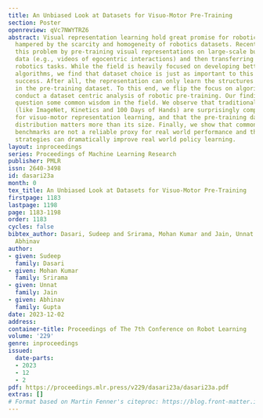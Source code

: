```yaml
---
title: An Unbiased Look at Datasets for Visuo-Motor Pre-Training
section: Poster
openreview: qVc7NWYTRZ6
abstract: Visual representation learning hold great promise for robotics, but is severely
  hampered by the scarcity and homogeneity of robotics datasets. Recent works address
  this problem by pre-training visual representations on large-scale but out-of-domain
  data (e.g., videos of egocentric interactions) and then transferring them to target
  robotics tasks. While the field is heavily focused on developing better pre-training
  algorithms, we find that dataset choice is just as important to this paradigm’s
  success. After all, the representation can only learn the structures or priors present
  in the pre-training dataset. To this end, we flip the focus on algorithms, and instead
  conduct a dataset centric analysis of robotic pre-training. Our findings call into
  question some common wisdom in the field. We observe that traditional vision datasets
  (like ImageNet, Kinetics and 100 Days of Hands) are surprisingly competitive options
  for visuo-motor representation learning, and that the pre-training dataset’s image
  distribution matters more than its size. Finally, we show that common simulation
  benchmarks are not a reliable proxy for real world performance and that simple regularization
  strategies can dramatically improve real world policy learning.
layout: inproceedings
series: Proceedings of Machine Learning Research
publisher: PMLR
issn: 2640-3498
id: dasari23a
month: 0
tex_title: An Unbiased Look at Datasets for Visuo-Motor Pre-Training
firstpage: 1183
lastpage: 1198
page: 1183-1198
order: 1183
cycles: false
bibtex_author: Dasari, Sudeep and Srirama, Mohan Kumar and Jain, Unnat and Gupta,
  Abhinav
author:
- given: Sudeep
  family: Dasari
- given: Mohan Kumar
  family: Srirama
- given: Unnat
  family: Jain
- given: Abhinav
  family: Gupta
date: 2023-12-02
address:
container-title: Proceedings of The 7th Conference on Robot Learning
volume: '229'
genre: inproceedings
issued:
  date-parts:
  - 2023
  - 12
  - 2
pdf: https://proceedings.mlr.press/v229/dasari23a/dasari23a.pdf
extras: []
# Format based on Martin Fenner's citeproc: https://blog.front-matter.io/posts/citeproc-yaml-for-bibliographies/
---
```

